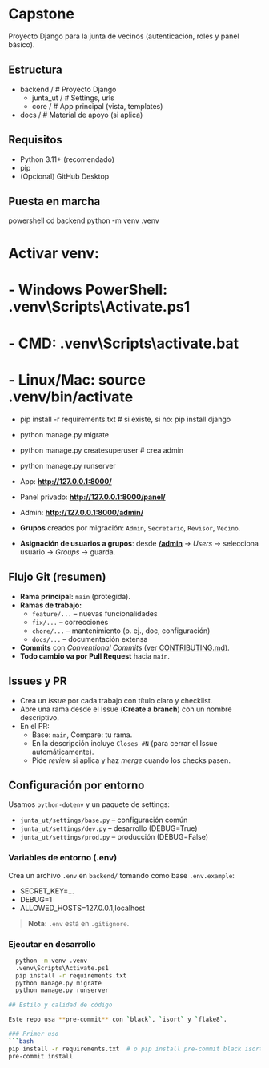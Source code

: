 # Capstone

Proyecto Django para la junta de vecinos (autenticación, roles y panel básico).

## Estructura
- backend / # Proyecto Django
    - junta_ut / # Settings, urls
    - core / # App principal (vista, templates)
- docs / # Material de apoyo (si aplica)


## Requisitos
- Python 3.11+ (recomendado)
- pip
- (Opcional) GitHub Desktop

## Puesta en marcha
powershell
cd backend
python -m venv .venv

# Activar venv:
#  - Windows PowerShell: .venv\Scripts\Activate.ps1
#  - CMD: .venv\Scripts\activate.bat
#  - Linux/Mac: source .venv/bin/activate

- pip install -r requirements.txt  # si existe, si no: pip install django
- python manage.py migrate
- python manage.py createsuperuser  # crea admin
- python manage.py runserver
- App: **http://127.0.0.1:8000/**
- Panel privado: **http://127.0.0.1:8000/panel/**
- Admin: **http://127.0.0.1:8000/admin/**

- **Grupos** creados por migración: `Admin`, `Secretario`, `Revisor`, `Vecino`.
- **Asignación de usuarios a grupos**: desde **[/admin](http://127.0.0.1:8000/admin/)** → *Users* → selecciona usuario → *Groups* → guarda.

## Flujo Git (resumen)

- **Rama principal:** `main` (protegida).
- **Ramas de trabajo:**
  - `feature/...` – nuevas funcionalidades
  - `fix/...` – correcciones
  - `chore/...` – mantenimiento (p. ej., doc, configuración)
  - `docs/...` – documentación extensa
- **Commits** con *Conventional Commits* (ver [CONTRIBUTING.md](CONTRIBUTING.md)).
- **Todo cambio va por Pull Request** hacia `main`.

## Issues y PR

- Crea un *Issue* por cada trabajo con título claro y checklist.
- Abre una rama desde el Issue (**Create a branch**) con un nombre descriptivo.
- En el PR:
  - Base: `main`, Compare: tu rama.
  - En la descripción incluye `Closes #N` (para cerrar el Issue automáticamente).
  - Pide *review* si aplica y haz *merge* cuando los checks pasen.

## Configuración por entorno

Usamos `python-dotenv` y un paquete de settings:

- `junta_ut/settings/base.py` – configuración común
- `junta_ut/settings/dev.py` – desarrollo (DEBUG=True)
- `junta_ut/settings/prod.py` – producción (DEBUG=False)

### Variables de entorno (.env)

Crea un archivo `.env` en `backend/` tomando como base `.env.example`:

- SECRET_KEY=...
- DEBUG=1
- ALLOWED_HOSTS=127.0.0.1,localhost


> **Nota**: `.env` está en `.gitignore`.

### Ejecutar en desarrollo

```bash
  python -m venv .venv
  .venv\Scripts\Activate.ps1
  pip install -r requirements.txt
  python manage.py migrate
  python manage.py runserver

## Estilo y calidad de código

Este repo usa **pre-commit** con `black`, `isort` y `flake8`.

### Primer uso
```bash
pip install -r requirements.txt  # o pip install pre-commit black isort flake8
pre-commit install
